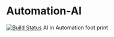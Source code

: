 # Automation-AI
[![Build Status](https://dev.azure.com/nagarajuchatragudi/DevOpsTest/_apis/build/status/nagaraj518.Automation-AI?branchName=master)](https://dev.azure.com/nagarajuchatragudi/DevOpsTest/_build/latest?definitionId=1&branchName=master)
AI in Automation foot print
